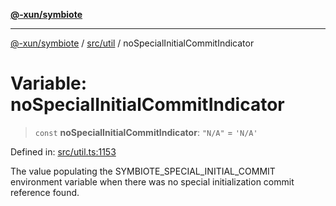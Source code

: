 [**@-xun/symbiote**](../../../README.md)

***

[@-xun/symbiote](../../../README.md) / [src/util](../README.md) / noSpecialInitialCommitIndicator

# Variable: noSpecialInitialCommitIndicator

> `const` **noSpecialInitialCommitIndicator**: `"N/A"` = `'N/A'`

Defined in: [src/util.ts:1153](https://github.com/Xunnamius/symbiote/blob/38551ad9267f0803213908dddfaadca3c136fc01/src/util.ts#L1153)

The value populating the SYMBIOTE_SPECIAL_INITIAL_COMMIT environment variable
when there was no special initialization commit reference found.
